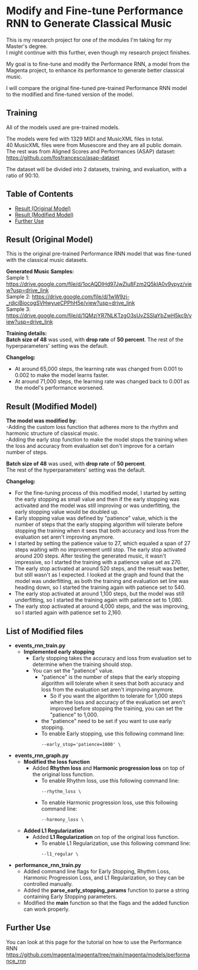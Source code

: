 # Modify and Fine-tune Performance RNN to Generate Classical Music

This is my research project for one of the modules I'm taking for my Master's degree.     
I might continue with this further, even though my research project finishes.

My goal is to fine-tune and modify the Performance RNN, a model from the Magenta project, to enhance its performance to generate better classical music.

I will compare the original fine-tuned pre-trained Performance RNN model to the modified and fine-tuned version of the model.    

## Training
All of the models used are pre-trained models.     

The models were fed with 1329 MIDI and MusicXML files in total.     
40 MusicXML files were from Musescore and they are all public domain.   
The rest was from Aligned Scores and Performances (ASAP) dataset: https://github.com/fosfrancesco/asap-dataset    
     
The dataset will be divided into 2 datasets, training, and evaluation, with a ratio of 90:10.    

## Table of Contents
- [Result (Original Model)](#result-original-model)
- [Result (Modified Model)](#result-modified-model)
- [Further Use](#further-use)

## Result (Original Model)
This is the original pre-trained Performance RNN model that was fine-tuned with the classical music datasets.       
 
**Generated Music Samples:**         
Sample 1: https://drive.google.com/file/d/1ocAQDIHd97JwZlu8Fzm2Q5kIA0v9ypyz/view?usp=drive_link          
Sample 2: https://drive.google.com/file/d/1wW9zj-_rdiciBiocogSVHwyueCPPhH5e/view?usp=drive_link      
Sample 3: https://drive.google.com/file/d/1QMzjYR7NLKTzgO3sUvZSSIaYbZwH5kc9/view?usp=drive_link       
  
**Training details:**        
**Batch size of 48** was used, with **drop rate** of **50 percent**. The rest of the hyperparameters' setting was the default.        
  
**Changelog:**   
- At around 65,000 steps, the learning rate was changed from 0.001 to 0.002 to make the model learns faster.  
- At around 71,000 steps, the learning rate was changed back to 0.001 as the model's performance worsened.   
  
## Result (Modified Model)
**The model was modified by**:     
-Adding the custom loss function that adheres more to the rhythm and harmonic structure of classical music.       
-Adding the early stop function to make the model stops the training when the loss and accuracy from evaluation set don't improve for a certain number of steps.     

**Batch size of 48** was used, with **drop rate** of **50 percent**.               
The rest of the hyperparameters' setting was the default. 

**Changelog:**   
- For the fine-tuning process of this modified model, I started by setting the early stopping as small value and then if the early stopping was activaited and the model was still improving or was underfitting, the early stopping value would be doubled up. 
- Early stopping value was defined by "patience" value, which is the number of steps that the early stopping algorithm will tolerate before stopping the training when it sees that both accuracy and loss from the evaluation set aren't improving anymore.
- I started by setting the patience value to 27, which equaled a span of 27 steps waiting with no improvement until stop. The early stop activated around 200 steps. After testing the generated music, it wasn't impressive, so I started the training with a patience value set as 270.
- The early stop activated at around 520 steps, and the result was better, but still wasn't as I expected. I looked at the graph and found that the model was underfitting, as both the training and evaluation set line was heading down, so I started the training again with patience set to 540.
- The early stop activated at around 1,100 steps, but the model was still underfitting, so I started the training again with patience set to 1,080.
- The early stop activated at around 4,000 steps, and the was improving, so I started again with patience set to 2,160.
    
## List of Modified files
- **events_rnn_train.py**
    - **Implemented early stopping**
        - Early stopping takes the accuracy and loss from evaluation set to determine when the training should stop.
        - You can set the "patience" value.
            - "patience" is the number of steps that the early stopping algorithm will tolerate when it sees that both accuracy and loss from the evaluation set aren't improving anymore.
                - So if you want the algorithm to tolerate for 1,000 steps when the loss and accuracy of the evaluation set aren't improved before  stopping the training, you can set the "patience" to 1,000.           
            - the "patience" need to be set if you want to use early stopping. 
            - To enable Early stopping, use this following command line:     
                ```
                --early_stop='patience=1000' \
                ``` 
- **events_rnn_graph.py**
    - **Modified the loss function**
        - Added **Rhythm loss** and **Harmonic progression loss** on top of the original loss function.    
            - To enable Rhythm loss, use this following command line:     
                ```
                --rhythm_loss \
                ``` 
            - To enable Harmonic progression loss, use this following command line:     
                ```
                --harmony_loss \
                ``` 
    - **Added L1 Regularization**
        - Added **L1 Regularization** on top of the original loss function.  
            - To enable L1 Regularization, use this following command line:     
                ```
                --l1_regular \
                ```   
- **performance_rnn_train.py**
    - Added command line flags for Early Stopping, Rhythm Loss, Harmonic Progression Loss, and L1 Regularization, so they can be controlled manually.
    - Added the **parse_early_stopping_params** function to parse a string containing Early Stopping parameters.
    - Modified the **main** function so that the flags and the added function can work properly.

## Further Use
You can look at this page for the tutorial on how to use the Performance RNN   
https://github.com/magenta/magenta/tree/main/magenta/models/performance_rnn
